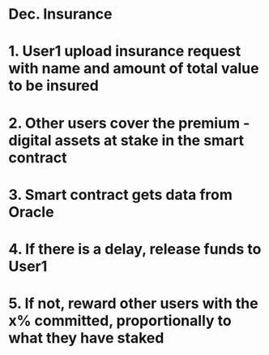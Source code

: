 # Dec. Insurance
# 1. User1 upload insurance request with name and amount of total value to be insured
# 2. Other users cover the premium - digital assets at stake in the smart contract
# 3. Smart contract gets data from Oracle
# 4. If there is a delay, release funds to User1
# 5. If not, reward other users with the x% committed, proportionally to what they have staked